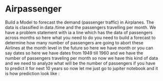 # Airpassenger
Build a Model to forecast the demand (passenger traffic) in Airplanes. The
data is classified in data /time and the passengers travelling per month.
We have a problem statement with ia a line which has the data of
passengers across months so here what you need to do you need to build a
forecast to determine how many number of passengers are going to abort
these Airlines at the month level in the future so here we have month or you
can say dates so here we have dates from 1949 till 1960 and we have the
number of passengers traveling per month so now we have this kind of
data and we need to analyze what will be the number of passengers if you
have to predict it for next 10 years so now let me just go to jupiter notebook
and it is how prediction look like :
